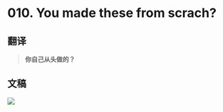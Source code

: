# 010. You made these from scrach? 

## 翻译

> **你自己从头做的？**

## 文稿

![](https://cdn.jsdelivr.net/gh/imtianx/speaking180/img/010.jpg)

